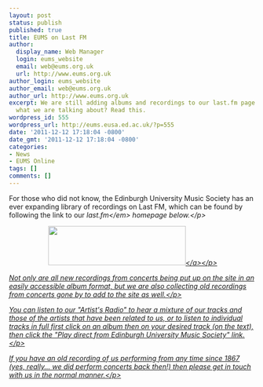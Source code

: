 ```yaml
---
layout: post
status: publish
published: true
title: EUMS on Last FM
author:
  display_name: Web Manager
  login: eums_website
  email: web@eums.org.uk
  url: http://www.eums.org.uk
author_login: eums_website
author_email: web@eums.org.uk
author_url: http://www.eums.org.uk
excerpt: We are still adding albums and recordings to our last.fm page. Don't know
  what we are talking about? Read this.
wordpress_id: 555
wordpress_url: http://eums.eusa.ed.ac.uk/?p=555
date: '2011-12-12 17:18:04 -0800'
date_gmt: '2011-12-12 17:18:04 -0800'
categories:
- News
- EUMS Online
tags: []
comments: []
---
```

<p>For those who did not know, the Edinburgh University Music Society has an ever expanding library of recordings on Last FM, which can be found by following the link to our <em>last.fm<&#47;em> homepage below.<&#47;p></p>
<p style="text-align: center;"><a href="http:&#47;&#47;www.last.fm&#47;music&#47;Edinburgh+University+Music+Society" target="_blank"><img class="size-full wp-image-280" title="Find us on last.fm here" src="http:&#47;&#47;eums.eusa.ed.ac.uk&#47;wp-content&#47;uploads&#47;build&#47;quicklinks&#47;lastfm.png" alt="" width="280" height="80" &#47;><&#47;a><&#47;p></p>
<p>Not only are all new recordings from concerts being put up on the site in an easily accessible album format, but we are also collecting old recordings from concerts gone by to add to the site as well.<&#47;p></p>
<p>You can listen to our "Artist's Radio" to hear a mixture of our tracks and those of the artists that have been related to us, or to listen to individual tracks in full first click on an album then on your desired track (on the text), then click the "Play direct from Edinburgh University Music Society" link.<&#47;p></p>
<p>If you have an old recording of us performing from any time since 1867 (yes, really... we did perform concerts back then!) then please get in touch with us in the normal manner.<&#47;p></p>
